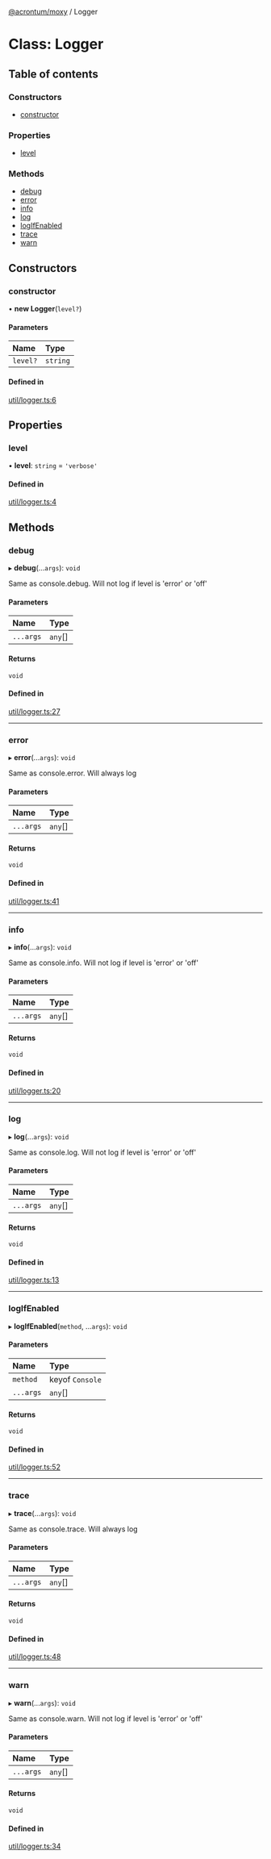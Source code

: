 [@acrontum/moxy](../README.md) / Logger

# Class: Logger

## Table of contents

### Constructors

- [constructor](Logger.md#constructor)

### Properties

- [level](Logger.md#level)

### Methods

- [debug](Logger.md#debug)
- [error](Logger.md#error)
- [info](Logger.md#info)
- [log](Logger.md#log)
- [logIfEnabled](Logger.md#logifenabled)
- [trace](Logger.md#trace)
- [warn](Logger.md#warn)

## Constructors

### constructor

• **new Logger**(`level?`)

#### Parameters

| Name | Type |
| :------ | :------ |
| `level?` | `string` |

#### Defined in

[util/logger.ts:6](https://github.com/acrontum/moxy/blob/09d4c53/src/util/logger.ts#L6)

## Properties

### level

• **level**: `string` = `'verbose'`

#### Defined in

[util/logger.ts:4](https://github.com/acrontum/moxy/blob/09d4c53/src/util/logger.ts#L4)

## Methods

### debug

▸ **debug**(...`args`): `void`

Same as console.debug. Will not log if level is 'error' or 'off'

#### Parameters

| Name | Type |
| :------ | :------ |
| `...args` | `any`[] |

#### Returns

`void`

#### Defined in

[util/logger.ts:27](https://github.com/acrontum/moxy/blob/09d4c53/src/util/logger.ts#L27)

___

### error

▸ **error**(...`args`): `void`

Same as console.error. Will always log

#### Parameters

| Name | Type |
| :------ | :------ |
| `...args` | `any`[] |

#### Returns

`void`

#### Defined in

[util/logger.ts:41](https://github.com/acrontum/moxy/blob/09d4c53/src/util/logger.ts#L41)

___

### info

▸ **info**(...`args`): `void`

Same as console.info. Will not log if level is 'error' or 'off'

#### Parameters

| Name | Type |
| :------ | :------ |
| `...args` | `any`[] |

#### Returns

`void`

#### Defined in

[util/logger.ts:20](https://github.com/acrontum/moxy/blob/09d4c53/src/util/logger.ts#L20)

___

### log

▸ **log**(...`args`): `void`

Same as console.log. Will not log if level is 'error' or 'off'

#### Parameters

| Name | Type |
| :------ | :------ |
| `...args` | `any`[] |

#### Returns

`void`

#### Defined in

[util/logger.ts:13](https://github.com/acrontum/moxy/blob/09d4c53/src/util/logger.ts#L13)

___

### logIfEnabled

▸ **logIfEnabled**(`method`, ...`args`): `void`

#### Parameters

| Name | Type |
| :------ | :------ |
| `method` | keyof `Console` |
| `...args` | `any`[] |

#### Returns

`void`

#### Defined in

[util/logger.ts:52](https://github.com/acrontum/moxy/blob/09d4c53/src/util/logger.ts#L52)

___

### trace

▸ **trace**(...`args`): `void`

Same as console.trace. Will always log

#### Parameters

| Name | Type |
| :------ | :------ |
| `...args` | `any`[] |

#### Returns

`void`

#### Defined in

[util/logger.ts:48](https://github.com/acrontum/moxy/blob/09d4c53/src/util/logger.ts#L48)

___

### warn

▸ **warn**(...`args`): `void`

Same as console.warn. Will not log if level is 'error' or 'off'

#### Parameters

| Name | Type |
| :------ | :------ |
| `...args` | `any`[] |

#### Returns

`void`

#### Defined in

[util/logger.ts:34](https://github.com/acrontum/moxy/blob/09d4c53/src/util/logger.ts#L34)

